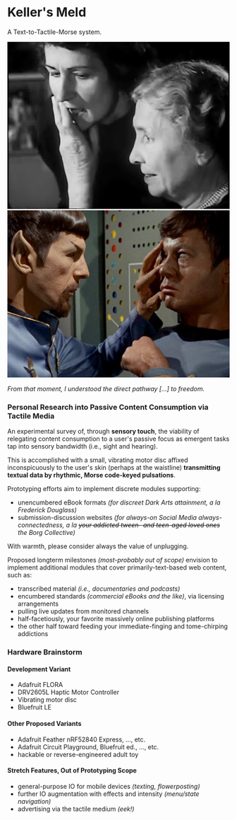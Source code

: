 # Keller's Meld
A Text-to-Tactile-Morse system.

![keller's](https://github.com/boneitis/kellersmeld/raw/master/keller.png)
![meld](https://github.com/boneitis/kellersmeld/raw/master/meld.jpg)

_From that moment, I understood the direct pathway [...] to freedom._

### Personal Research into Passive Content Consumption via Tactile Media
An experimental survey of, through **sensory touch**, the viability of relegating content consumption to a user's passive focus as emergent tasks tap into sensory bandwidth (i.e., sight and hearing).

This is accomplished with a small, vibrating motor disc affixed inconspicuously to the user's skin (perhaps at the waistline) **transmitting textual data by rhythmic, Morse code-keyed pulsations**.

Prototyping efforts aim to implement discrete modules supporting:
* unencumbered eBook formats _(for discreet Dark Arts attainment, a la Frederick Douglass)_
* submission-discussion websites _(for always-on Social Media always-connectedness, a la ~~your addicted tween- and teen-aged loved ones~~ the Borg Collective)_

With warmth, please consider always the value of unplugging.

Proposed longterm milestones _(most-probably out of scope)_ envision to implement additional modules that cover primarily-text-based web content, such as:
* transcribed material _(i.e., documentaries and podcasts)_
* encumbered standards _(commercial eBooks and the like)_, via licensing arrangements
* pulling live updates from monitored channels
* half-facetiously, your favorite massively online publishing platforms
* the other half toward feeding your immediate-finging and tome-chirping addictions

### Hardware Brainstorm

#### Development Variant
* Adafruit FLORA
* DRV2605L Haptic Motor Controller
* Vibrating motor disc
* Bluefruit LE

#### Other Proposed Variants
* Adafruit Feather nRF52840 Express, ..., etc.
* Adafruit Circuit Playground, Bluefruit ed., ..., etc.
* hackable or reverse-engineered adult toy

#### Stretch Features, Out of Prototyping Scope
* general-purpose IO for mobile devices _(texting, flowerposting)_
* further IO augmentation with effects and intensity _(menu/state navigation)_
* advertising via the tactile medium _(eek!)_
